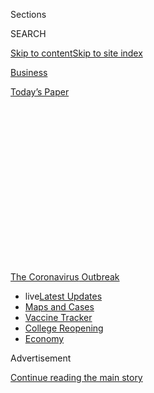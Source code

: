 <div id="app">

<div>

<div>

<div>

<div class="NYTAppHideMasthead css-1q2w90k e1suatyy0">

<div class="section css-ui9rw0 e1suatyy2">

<div class="css-eph4ug er09x8g0">

<div class="css-6n7j50">

</div>

<span class="css-1dv1kvn">Sections</span>

<div class="css-10488qs">

<span class="css-1dv1kvn">SEARCH</span>

</div>

[Skip to content](#site-content)[Skip to site
index](#site-index)

</div>

<div id="masthead-section-label" class="css-1wr3we4 eaxe0e00">

[Business](https://www.nytimes3xbfgragh.onion/section/business)

</div>

<div class="css-10698na e1huz5gh0">

</div>

</div>

<div id="masthead-bar-one" class="section hasLinks css-15hmgas e1csuq9d3">

<div class="css-uqyvli e1csuq9d0">

</div>

<div class="css-1uqjmks e1csuq9d1">

</div>

<div class="css-9e9ivx">

[](https://myaccount.nytimes3xbfgragh.onion/auth/login?response_type=cookie&client_id=vi)

</div>

<div class="css-1bvtpon e1csuq9d2">

[Today’s
Paper](https://www.nytimes3xbfgragh.onion/section/todayspaper)

</div>

</div>

</div>

</div>

<div data-aria-hidden="false">

<div id="site-content" data-role="main">

<div>

<div class="css-1aor85t" style="opacity:0.000000001;z-index:-1;visibility:hidden">

<div class="css-1hqnpie">

<div class="css-epjblv">

<span class="css-17xtcya">[Business](/section/business)</span><span class="css-x15j1o">|</span><span class="css-fwqvlz">In
Argentina’s Debt Negotiations, a Kinder, Gentler Capitalism Faces a
Test</span>

</div>

<div class="css-k008qs">

<div class="css-1iwv8en">

<span class="css-18z7m18"></span>

<div>

</div>

</div>

<span class="css-1n6z4y">https://nyti.ms/3fgv2OH</span>

<div class="css-1705lsu">

<div class="css-4xjgmj">

<div class="css-4skfbu" data-role="toolbar" data-aria-label="Social Media Share buttons, Save button, and Comments Panel with current comment count" data-testid="share-tools">

  - 
  - 
  - 
  - 
    
    <div class="css-6n7j50">
    
    </div>

  - 
  - 

</div>

</div>

</div>

</div>

</div>

</div>

<div id="NYT_TOP_BANNER_REGION" class="css-13pd83m">

<div>

<div id="styln-prism-menu-1592847958612" class="section interactive-content interactive-size-medium css-1edisqu">

<div class="css-17ih8de interactive-body">

<div id="scroll-container" class="css-1gj85ro">

[<span class="styln-title-wrap"><span class="css-1pje3qr">The
Coronavirus</span><span class="css-1pje3qr">
Outbreak</span></span>](https://www.nytimes3xbfgragh.onion/news-event/coronavirus?action=click&pgtype=Article&state=default&region=TOP_BANNER&context=storylines_menu)

  - <span class="css-kqxiym" data-emphasize="true">live</span>[Latest
    Updates](https://www.nytimes3xbfgragh.onion/2020/08/04/world/coronavirus-cases.html?action=click&pgtype=Article&state=default&region=TOP_BANNER&context=storylines_menu)
  - [Maps and
    Cases](https://www.nytimes3xbfgragh.onion/interactive/2020/us/coronavirus-us-cases.html?action=click&pgtype=Article&state=default&region=TOP_BANNER&context=storylines_menu)
  - [Vaccine
    Tracker](https://www.nytimes3xbfgragh.onion/interactive/2020/science/coronavirus-vaccine-tracker.html?action=click&pgtype=Article&state=default&region=TOP_BANNER&context=storylines_menu)
  - [College
    Reopening](https://www.nytimes3xbfgragh.onion/2020/08/02/us/covid-college-reopening.html?action=click&pgtype=Article&state=default&region=TOP_BANNER&context=storylines_menu)
  - [Economy](https://www.nytimes3xbfgragh.onion/live/2020/08/04/business/stock-market-today-coronavirus?action=click&pgtype=Article&state=default&region=TOP_BANNER&context=storylines_menu)

</div>

</div>

</div>

</div>

</div>

<div id="top-wrapper" class="css-1sy8kpn">

<div id="top-slug" class="css-l9onyx">

Advertisement

</div>

[Continue reading the main
story](#after-top)

<div class="ad top-wrapper" style="text-align:center;height:100%;display:block;min-height:250px">

<div id="top" class="place-ad" data-position="top" data-size-key="top">

</div>

</div>

<div id="after-top">

</div>

</div>

<div>

<div id="sponsor-wrapper" class="css-1hyfx7x">

<div id="sponsor-slug" class="css-19vbshk">

Supported by

</div>

[Continue reading the main
story](#after-sponsor)

<div id="sponsor" class="ad sponsor-wrapper" style="text-align:center;height:100%;display:block">

</div>

<div id="after-sponsor">

</div>

</div>

<div class="css-186x18t">

</div>

<div class="css-1vkm6nb ehdk2mb0">

# In Argentina’s Debt Negotiations, a Kinder, Gentler Capitalism Faces a Test

</div>

BlackRock, the world’s largest asset management company, is opposing a
debt settlement deal with Argentina as the country grapples with soaring
poverty and the pandemic.

<div class="css-79elbk" data-testid="photoviewer-wrapper">

<div class="css-z3e15g" data-testid="photoviewer-wrapper-hidden">

</div>

<div class="css-1a48zt4 ehw59r15" data-testid="photoviewer-children">

![<span class="css-16f3y1r e13ogyst0" data-aria-hidden="true">A
shantytown in Buenos Aires. Poverty is soaring in Argentina as the
coronavirus worsens a punishing economic
downturn.</span><span class="css-cnj6d5 e1z0qqy90" itemprop="copyrightHolder"><span class="css-1ly73wi e1tej78p0">Credit...</span><span><span>Alejandro
Pagni/Agence France-Presse — Getty
Images</span></span></span>](https://static01.graylady3jvrrxbe.onion/images/2020/08/01/business/31JPargentinadebt2-print/31argentinadebt-1-articleLarge.jpg?quality=75&auto=webp&disable=upscale)

</div>

</div>

<div class="css-18e8msd">

<div class="css-vp77d3 epjyd6m0">

<div class="css-1baulvz">

By [<span class="css-1baulvz" itemprop="name">Peter S.
Goodman</span>](https://www.nytimes3xbfgragh.onion/by/peter-s-goodman)
and <span class="css-1baulvz last-byline" itemprop="name">Daniel
Politi</span>

</div>

</div>

  - 
    
    <div class="css-ld3wwf e16638kd2">
    
    July 31,
    2020
    
    </div>

  - 
    
    <div class="css-4xjgmj">
    
    <div class="css-d8bdto" data-role="toolbar" data-aria-label="Social Media Share buttons, Save button, and Comments Panel with current comment count" data-testid="share-tools">
    
      - 
      - 
      - 
      - 
        
        <div class="css-6n7j50">
        
        </div>
    
      - 
      - 
    
    </div>
    
    </div>

</div>

<div class="css-mdjrty">

[Leer en
español](https://www.nytimes3xbfgragh.onion/es/2020/07/31/espanol/negocios/argentina-deuda.html "Read in Spanish")

</div>

</div>

<div class="section meteredContent css-1r7ky0e" name="articleBody" itemprop="articleBody">

<div class="css-1fanzo5 StoryBodyCompanionColumn">

<div class="css-53u6y8">

LONDON — Laurence D. Fink presents himself as the vanguard of a
progressive form of capitalism in which profits are not everything: The
enlightened money is supposed to press for environmental and social
protection.

As the chief executive of BlackRock, the world’s largest investment
management company, Mr. Fink oversees more than $7 trillion. He has
steered some of that fortune to the crisis-wracked nation of Argentina,
purchasing government bonds.

But as Argentina — in default since May — seeks forgiveness on $66
billion worth of bonds, Mr. Fink’s oft-espoused faith in “stakeholder
capitalism” is colliding with traditional bottom line imperatives.
Though poverty is soaring in Argentina as the pandemic worsens a
punishing economic downturn, BlackRock is opposing a settlement proposed
by the government and rallying other creditors to reject it, while
holding out for a marginally improved deal.

Mr. Fink has inserted himself into the negotiations, speaking twice with
Argentina’s economy minister, according to three people familiar with
the talks. The government and its creditors are only three pennies on
the dollar apart on their proposed terms.

</div>

</div>

<div class="css-1fanzo5 StoryBodyCompanionColumn">

<div class="css-53u6y8">

“The BlackRock guys have gotten on the phone with a number of
significant creditors,” said Hans Humes, president of Greylock Capital
Management, another creditor at the table. “They convinced a lot of
people that if we all stepped up behind their deal, the Argentines would
take it. It’s turned into a brutal standoff.”

BlackRock’s stance has put it at odds with the International Monetary
Fund, which gave Argentina a [rescue
package](https://www.nytimes3xbfgragh.onion/2018/06/07/business/argentina-imf-debt.html)
worth more than $50 billion two years ago, and has supported Argentina’s
proposal as an Aug. 4 deadline approaches.

</div>

</div>

<div class="css-79elbk" data-testid="photoviewer-wrapper">

<div class="css-z3e15g" data-testid="photoviewer-wrapper-hidden">

</div>

<div class="css-1a48zt4 ehw59r15" data-testid="photoviewer-children">

![<span class="css-16f3y1r e13ogyst0" data-aria-hidden="true">Laurence
D. Fink, the head of the investment management company BlackRock,
presents himself as the vanguard of a progressive form of capitalism in
which profits are not the only
thing.</span><span class="css-cnj6d5 e1z0qqy90" itemprop="copyrightHolder"><span class="css-1ly73wi e1tej78p0">Credit...</span><span>Krista
Schlueter for The New York
Times</span></span>](https://static01.graylady3jvrrxbe.onion/images/2020/08/01/business/31argentinadebt3-print/merlin_146284194_cbc130c9-6ac7-407a-8d12-7206f9904c77-articleLarge.jpg?quality=75&auto=webp&disable=upscale)

</div>

</div>

<div class="css-1fanzo5 StoryBodyCompanionColumn">

<div class="css-53u6y8">

The fund’s managing director, Kristalina Georgieva, has [praised
Argentina’s
approach](https://www.imf.org/en/News/Articles/2020/02/04/pr2034-statement-by-imf-managing-director-kristalina-georgieva-on-argentina)
and emphasized that bondholders must agree to substantial debt
forgiveness so Argentina can manage future payments. Fund officials have
assured the government that they will forge a new bailout if Argentina
cannot complete a deal.

The alternative would be an unruly default that would prevent Argentina
from tapping international markets, block its companies from gaining
access to capital and deepen the recession.

</div>

</div>

<div class="css-1fanzo5 StoryBodyCompanionColumn">

<div class="css-53u6y8">

BlackRock’s position has also put it crosswise with a group of prominent
economists, including a pair of Nobel laureates, Joseph Stiglitz and
Edmund Phelps. In May, they issued a [public
letter](https://www.reuters.com/article/us-argentina-bonds-economists/nobelist-stiglitz-economists-from-20-countries-back-argentina-in-debt-showdown-idUSKBN22I2V1?il=0)
urging bondholders to come to terms with the government.

“Argentina has presented a responsible offer to creditors that reflects
the country’s capacity to pay,” declared the letter, which was signed by
138 economists, among them Carmen Reinhart, now the chief economist at
the World Bank.

In a statement, BlackRock said it has been working diligently to achieve
a settlement, while recouping as much as possible for its clients.
Roughly two-thirds of the investments it manages comprise the retirement
savings of workers around the world.

“In this restructuring process, our fund managers are balancing a
fiduciary obligation to make decisions in the best interest of these
savers, while at the same time recognizing the difficult circumstances
facing the Argentine government, including the challenges posed by
Covid-19,” the statement
said.

</div>

</div>

<div class="css-79elbk" data-testid="photoviewer-wrapper">

<div class="css-z3e15g" data-testid="photoviewer-wrapper-hidden">

</div>

<div class="css-1a48zt4 ehw59r15" data-testid="photoviewer-children">

<div class="css-1xdhyk6 erfvjey0">

<span class="css-1ly73wi e1tej78p0">Image</span>

<div class="css-zjzyr8">

<div data-testid="lazyimage-container" style="height:257.77777777777777px">

</div>

</div>

</div>

<span class="css-16f3y1r e13ogyst0" data-aria-hidden="true">Argentinian
officials said that paying more to creditors would amount to
transferring wealth from people who had almost nothing to international
investors.</span><span class="css-cnj6d5 e1z0qqy90" itemprop="copyrightHolder"><span class="css-1ly73wi e1tej78p0">Credit...</span><span>Juan
Ignacio Roncoroni/EPA, via Shutterstock</span></span>

</div>

</div>

<div class="css-1fanzo5 StoryBodyCompanionColumn">

<div class="css-53u6y8">

The standoff in Argentina reflects the complexity of debt negotiations
in an era in which regular people are effectively at the table. In
decades past, bonds issued by developing countries were overwhelmingly
controlled by major banks. When governments could not pay, bank chiefs
hammered out a deal. Today, investors holding emerging market bonds run
the gamut from specialized funds with high tolerance for risk to
conservative pension
funds.

<div id="NYT_MAIN_CONTENT_1_REGION" class="css-9tf9ac">

<div>

<div id="styln-covid-updates-markets" class="section interactive-content interactive-size-medium css-1ftcdic">

<div class="css-17ih8de interactive-body">

<div id="styln-briefing-block">

<div class="briefing-block-header-section">

# [Latest Updates: Economy](https://www.nytimes3xbfgragh.onion/live/2020/08/04/business/stock-market-today-coronavirus?action=click&pgtype=Article&state=default&region=MAIN_CONTENT_1&context=storylines_live_updates)

</div>

<div class="briefing-block-lb-items">

<div class="briefing-block-update-time active">

[11h
ago](https://www.nytimes3xbfgragh.onion/live/2020/08/04/business/stock-market-today-coronavirus?action=click&pgtype=Article&state=default&region=MAIN_CONTENT_1&context=storylines_live_updates#fox-corporations-plunging-profit-is-cushioned-by-fox-news)

</div>

<div>

[Fox Corporation’s plunging profit is cushioned by Fox
News.](https://www.nytimes3xbfgragh.onion/live/2020/08/04/business/stock-market-today-coronavirus?action=click&pgtype=Article&state=default&region=MAIN_CONTENT_1&context=storylines_live_updates#fox-corporations-plunging-profit-is-cushioned-by-fox-news)

</div>

<div class="briefing-block-update-time active">

[11h
ago](https://www.nytimes3xbfgragh.onion/live/2020/08/04/business/stock-market-today-coronavirus?action=click&pgtype=Article&state=default&region=MAIN_CONTENT_1&context=storylines_live_updates#trading-in-kodak-shares-comes-under-scrutiny)

</div>

<div>

[Trading in Kodak shares comes under
scrutiny.](https://www.nytimes3xbfgragh.onion/live/2020/08/04/business/stock-market-today-coronavirus?action=click&pgtype=Article&state=default&region=MAIN_CONTENT_1&context=storylines_live_updates#trading-in-kodak-shares-comes-under-scrutiny)

</div>

<div class="briefing-block-update-time active">

[12h
ago](https://www.nytimes3xbfgragh.onion/live/2020/08/04/business/stock-market-today-coronavirus?action=click&pgtype=Article&state=default&region=MAIN_CONTENT_1&context=storylines_live_updates#disney-lost-4-7-billion-last-quarter-but-its-newest-business-was-a-big-hit)

</div>

<div>

[Disney lost $4.7 billion last quarter, but its newest business was a
big
hit.](https://www.nytimes3xbfgragh.onion/live/2020/08/04/business/stock-market-today-coronavirus?action=click&pgtype=Article&state=default&region=MAIN_CONTENT_1&context=storylines_live_updates#disney-lost-4-7-billion-last-quarter-but-its-newest-business-was-a-big-hit)

</div>

</div>

<div class="briefing-block-footer">

<div class="briefing-block-footer-meta">

[See more
updates](https://www.nytimes3xbfgragh.onion/live/2020/08/04/business/stock-market-today-coronavirus?action=click&pgtype=Article&state=default&region=MAIN_CONTENT_1&context=storylines_live_updates)

</div>

<div class="briefing-block-briefinglinks">

<span>More live coverage:</span>
[Global](https://www.nytimes3xbfgragh.onion/2020/08/04/world/coronavirus-cases.html?action=click&pgtype=Article&state=default&region=MAIN_CONTENT_1&context=storylines_live_updates)

</div>

</div>

</div>

</div>

</div>

</div>

</div>

That Mr. Fink’s company is playing a primary role in pressuring
Argentina contrasts with his campaign to make business a force for
social progress.

</div>

</div>

<div class="css-1fanzo5 StoryBodyCompanionColumn">

<div class="css-53u6y8">

Two years ago, Mr. Fink — who has been mentioned in [news
reports](https://www.cnbc.com/2020/04/06/biden-donors-float-elizabeth-warren-larry-fink-others-for-key-roles.html)
as a potential Treasury secretary in a Biden administration — wrote [an
open
letter](http://www.corporance.es/wp-content/uploads/2018/01/Larry-Fink-letter-to-CEOs-2018-1.pdf)
to the chief executives of major corporations urging them to focus on
social, labor and environmental concerns.

“To prosper over time, every company must not only deliver financial
performance, but also show how it makes a positive contribution to
society,” he wrote.

Last year, Mr. Fink signed the[Statement on the Purpose of a
Corporation](https://www.nytimes3xbfgragh.onion/2019/08/19/business/business-roundtable-ceos-corporations.html)
crafted by the Business Roundtable, an association of American chief
executives. It pledged “a fundamental commitment to all of our
stakeholders.”

In January, Mr. Fink wrote another[letter to
C.E.O.s](https://www.blackrock.com/corporate/investor-relations/larry-fink-ceo-letter)
warning that companies that fail to address climate change would be
punished in the marketplace.

BlackRock has launched funds tailored to so-called impact investing,
with money directed at advancing social and environmental
goals.

</div>

</div>

<div class="css-79elbk" data-testid="photoviewer-wrapper">

<div class="css-z3e15g" data-testid="photoviewer-wrapper-hidden">

</div>

<div class="css-1a48zt4 ehw59r15" data-testid="photoviewer-children">

<div class="css-1xdhyk6 erfvjey0">

<span class="css-1ly73wi e1tej78p0">Image</span>

<div class="css-zjzyr8">

<div data-testid="lazyimage-container" style="height:257.77777777777777px">

</div>

</div>

</div>

<span class="css-16f3y1r e13ogyst0" data-aria-hidden="true">The
International Monetary Fund’s managing director, Kristalina Georgieva,
with Argentina’s economy minister, Martín Guzmán, in February. She has
supported Argentina’s proposal to its
creditors.</span><span class="css-cnj6d5 e1z0qqy90" itemprop="copyrightHolder"><span class="css-1ly73wi e1tej78p0">Credit...</span><span>Remo
Casilli/Reuters</span></span>

</div>

</div>

<div class="css-1fanzo5 StoryBodyCompanionColumn">

<div class="css-53u6y8">

Argentina is now consumed with stemming an alarming increase in poverty.
Once among the richest countries on earth, it has defaulted on its
government debt nine times.

</div>

</div>

<div class="css-1fanzo5 StoryBodyCompanionColumn">

<div class="css-53u6y8">

Argentina’s history has been dominated by populist governments that have
won political favor by dispensing subsidies and cash to the masses in
brazen disregard for budget arithmetic, yielding chronic inflation and
frequent crises.

The last government, headed by President Mauricio Macri, assumed power
in 2015 with a mandate to restore discipline toward regaining the
confidence of international markets, while also showing compassion to
the poor through social spending.

Among those impressed was Mr. Fink. Six months after Mr. Macri took
office, the BlackRock chief
[said](https://www.youtube.com/watch?v=TM_MC2Fj-JI) his administration
“has really shown what a government can do if it is focusing on trying
to change the future of its country.”

In the end, Mr. Macri acquired a reputation for [muddling
through](https://www.nytimes3xbfgragh.onion/2019/05/10/business/argentina-economy-macri-populism.html),
failing to produce growth while borrowing anew.

When a new president, Alberto Fernández, took office last year, many
assumed that populism was back. But Mr. Fernández quickly reassured the
I.M.F. and key creditors that he was a pragmatist intent on securing a
workable debt settlement.

The I.M.F. had long been accused of wielding a single blunt instrument
in the face of crisis — austerity. Its rescue package in Argentina two
decades ago imposed crippling cuts to government programs, sowing
enduring bitterness. Ms. Georgieva, the fund’s managing director, has
sharpened a focus on protecting countries from impossible debt
burdens.

</div>

</div>

<div class="css-79elbk" data-testid="photoviewer-wrapper">

<div class="css-z3e15g" data-testid="photoviewer-wrapper-hidden">

</div>

<div class="css-1a48zt4 ehw59r15" data-testid="photoviewer-children">

<div class="css-1xdhyk6 erfvjey0">

<span class="css-1ly73wi e1tej78p0">Image</span>

<div class="css-zjzyr8">

<div data-testid="lazyimage-container" style="height:257.77777777777777px">

</div>

</div>

</div>

<span class="css-16f3y1r e13ogyst0" data-aria-hidden="true">A
demonstration in Buenos Aires against the economic crisis. Argentina’s
history has been dominated by populist governments that have dispensed
subsidies without regard for budget
arithmetic.</span><span class="css-cnj6d5 e1z0qqy90" itemprop="copyrightHolder"><span class="css-1ly73wi e1tej78p0">Credit...</span><span>Juan
Ignacio Roncoroni/EPA, via Shutterstock</span></span>

</div>

</div>

<div class="css-1fanzo5 StoryBodyCompanionColumn">

<div class="css-53u6y8">

BlackRock is part of a consortium called the Ad Hoc Argentine Bondholder
Group, which controls about one-fourth of the bonds.

</div>

</div>

<div class="css-1fanzo5 StoryBodyCompanionColumn">

<div class="css-53u6y8">

The Ad Hoc group has struck a unified front in rejecting the
government’s latest offer, which would pay out 53 cents on the dollar
value of the bonds. Last week, it presented its own proposal seeking
improved terms — more than 56 cents on the dollar.

In a letter sent Monday to Argentina’s economy minister, Martín Guzmán,
the group said it had gained the support of a majority of all
bondholders, giving it the power to block the deal. Under the bond
covenants, an agreement to write down their value must win the support
of the holders of two-thirds of their value.

In a statement, the Ad Hoc group said it was operating in the interest
of the Argentine public by seeking a deal that would “allow re-access to
capital markets and encourage further investment.”

But some creditors have publicly supported the government’s proposal.

“Argentina has made a reasonable offer, which I believe the creditors
should accept, especially in light of the health and poverty situation
in the country,” said Mohamed A. El-Erian, chief economic adviser at
Allianz SE, the parent company of Pacific Investment Management Company,
one of the world’s largest bond managers. He has been advising a
creditor at the table, Gramercy Funds Management LLC, an emerging
markets specialist and serves as its chairman.

Gramercy has concluded that differences between the government’s offer
and the Ad Hoc group’s proposal are trivial compared with the risk of a
comprehensive default that would diminish the value of Argentine bonds,
subject creditors to years of potential litigation and intensify the
nation’s
crisis.

</div>

</div>

<div class="css-79elbk" data-testid="photoviewer-wrapper">

<div class="css-z3e15g" data-testid="photoviewer-wrapper-hidden">

</div>

<div class="css-1a48zt4 ehw59r15" data-testid="photoviewer-children">

<div class="css-1xdhyk6 erfvjey0">

<span class="css-1ly73wi e1tej78p0">Image</span>

<div class="css-zjzyr8">

<div data-testid="lazyimage-container" style="height:257.77777777777777px">

</div>

</div>

</div>

<span class="css-16f3y1r e13ogyst0" data-aria-hidden="true">After
Alberto Fernández became Argentina’s president last year, he quickly
reassured key creditors that he was a pragmatist intent on securing a
workable debt
settlement.</span><span class="css-cnj6d5 e1z0qqy90" itemprop="copyrightHolder"><span class="css-1ly73wi e1tej78p0">Credit...</span><span>Esteban
Collazo, via Agence France-Presse — Getty Images</span></span>

</div>

</div>

<div class="css-1fanzo5 StoryBodyCompanionColumn">

<div class="css-53u6y8">

Additional debt forgiveness also enhances the likelihood that Argentina
can manage its future payments, lifting the value of outstanding bonds,
and lowering borrowing costs for Argentine companies.

“For three points you’re willing to lose 20 or 30,” said Mr. Humes, the
Greylock president. “It’s just insanity. It’s unfortunate when egos and
inexperience get in the way of a pragmatic solution.”

Some say the government overplayed its hand, antagonizing creditors with
an unreasonably low opening offer — less than 40 cents on the dollar.

“Guzman started off with a very lowball offer,” said Siobhan Morden, a
Latin America bond analyst at Amherst Pierpont Securities, an
independent broker. “This has been an unnecessary distraction for months
that could have been avoided if the opening offer had been more
reasonable.”

Negotiations were conducted via Zoom, involving dozens of different
creditors. BlackRock’s representatives clashed with Argentina’s economy
minister, Mr. Guzmán, a 37-year-old economist who studied with Mr.
Stiglitz at Columbia
University.

</div>

</div>

<div class="css-79elbk" data-testid="photoviewer-wrapper">

<div class="css-z3e15g" data-testid="photoviewer-wrapper-hidden">

</div>

<div class="css-1a48zt4 ehw59r15" data-testid="photoviewer-children">

<div class="css-1xdhyk6 erfvjey0">

<span class="css-1ly73wi e1tej78p0">Image</span>

<div class="css-zjzyr8">

<div data-testid="lazyimage-container" style="height:257.77777777777777px">

</div>

</div>

</div>

<span class="css-16f3y1r e13ogyst0" data-aria-hidden="true">Members of
the Argentine Army served stew for residents of a Buenos Aires
shantytown. Soup kitchens are serving more people in the
pandemic.</span><span class="css-cnj6d5 e1z0qqy90" itemprop="copyrightHolder"><span class="css-1ly73wi e1tej78p0">Credit...</span><span>Juan
Mabromata/Agence France-Presse — Getty Images</span></span>

</div>

</div>

<div class="css-1fanzo5 StoryBodyCompanionColumn">

<div class="css-53u6y8">

In May, Mr. Fink called Mr. Guzmán to try to break the impasse,
suggesting that a deal could be had if the government lifted its offer
to the range of 50 to 55 cents on the dollar, the people familiar with
the talks said.

</div>

</div>

<div class="css-1fanzo5 StoryBodyCompanionColumn">

<div class="css-53u6y8">

In private consultations with BlackRock, the government offered 50
cents. But BlackRock and its Ad Hoc group held out for more.

Mr. Fink complained that it was unfair that private creditors were
swallowing all the losses, arguing that the I.M.F. should forgive some
of its loans — a non-starter.

In early July, Mr. Guzmán[sweetened the
terms](https://www.reuters.com/article/argentina-debt-proposal/argentina-unveils-sweetened-debt-offer-to-creditors-sets-aug-4-deadline-idUSE6N2BD07N),
offering 53 cents on the dollar. That won the support of several
creditors, including Gramercy and Greylock.

By then, the pandemic was deepening Argentina’s recession just as the
government required extra funds for the public health emergency. But
BlackRock began a behind-the-scenes campaign to block the deal.

The government has insisted that its offer is final. With child poverty
exceeding 50 percent, officials say, paying more to creditors would
amount to transferring wealth from people who have almost nothing to
international investors.

On a recent morning, about 100 families showed up at a soup kitchen 25
miles west of Buenos Aires — more than twice as many as in March. Among
them was Ángel Ariel Coronel, a plumber who lives nearby with his wife
and their 2-year-old son. A strict lockdown imposed by the government
has halted the construction projects where he has worked.

“My wife was a bit embarrassed about having to come here,” said Mr.
Coronel as he waited for a portion of steaming lentils. “But I don’t
care. We need the help. I haven’t worked a day since this whole thing
started.”

</div>

</div>

<div class="css-79elbk" data-testid="photoviewer-wrapper">

<div class="css-z3e15g" data-testid="photoviewer-wrapper-hidden">

</div>

<div class="css-1a48zt4 ehw59r15" data-testid="photoviewer-children">

<div class="css-1xdhyk6 erfvjey0">

<span class="css-1ly73wi e1tej78p0">Image</span>

<div class="css-zjzyr8">

<div data-testid="lazyimage-container" style="height:257.77777777777777px">

</div>

</div>

</div>

<span class="css-16f3y1r e13ogyst0" data-aria-hidden="true">Buenos Aires
has been under a lockdown since
March.</span><span class="css-cnj6d5 e1z0qqy90" itemprop="copyrightHolder"><span class="css-1ly73wi e1tej78p0">Credit...</span><span>Natacha
Pisarenko/Associated Press</span></span>

</div>

</div>

<div class="css-1fanzo5 StoryBodyCompanionColumn">

<div class="css-53u6y8">

Peter S. Goodman reported from London and Daniel Politi from Buenos
Aires.

</div>

</div>

</div>

<div>

</div>

<div>

</div>

<div>

</div>

<div>

<div id="bottom-wrapper" class="css-1ede5it">

<div id="bottom-slug" class="css-l9onyx">

Advertisement

</div>

[Continue reading the main
story](#after-bottom)

<div id="bottom" class="ad bottom-wrapper" style="text-align:center;height:100%;display:block;min-height:90px">

</div>

<div id="after-bottom">

</div>

</div>

</div>

</div>

</div>

## Site Index

<div>

</div>

## Site Information Navigation

  - [© <span>2020</span> <span>The New York Times
    Company</span>](https://help.nytimes3xbfgragh.onion/hc/en-us/articles/115014792127-Copyright-notice)

<!-- end list -->

  - [NYTCo](https://www.nytco.com/)
  - [Contact
    Us](https://help.nytimes3xbfgragh.onion/hc/en-us/articles/115015385887-Contact-Us)
  - [Work with us](https://www.nytco.com/careers/)
  - [Advertise](https://nytmediakit.com/)
  - [T Brand Studio](http://www.tbrandstudio.com/)
  - [Your Ad
    Choices](https://www.nytimes3xbfgragh.onion/privacy/cookie-policy#how-do-i-manage-trackers)
  - [Privacy](https://www.nytimes3xbfgragh.onion/privacy)
  - [Terms of
    Service](https://help.nytimes3xbfgragh.onion/hc/en-us/articles/115014893428-Terms-of-service)
  - [Terms of
    Sale](https://help.nytimes3xbfgragh.onion/hc/en-us/articles/115014893968-Terms-of-sale)
  - [Site
    Map](https://spiderbites.nytimes3xbfgragh.onion)
  - [Help](https://help.nytimes3xbfgragh.onion/hc/en-us)
  - [Subscriptions](https://www.nytimes3xbfgragh.onion/subscription?campaignId=37WXW)

</div>

</div>

</div>

</div>
